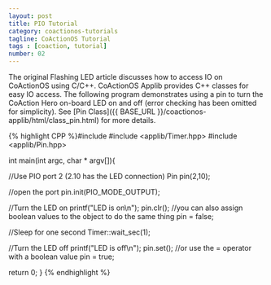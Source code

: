 ```yaml
---
layout: post
title: PIO Tutorial
category: coactionos-tutorials
tagline: CoActionOS Tutorial
tags : [coaction, tutorial]
number: 02
---
```


The original Flashing LED article discusses how to access IO on CoActionOS using C/C++.
CoActionOS Applib provides C++ classes for easy IO access. The following 
program demonstrates using a pin to turn the CoAction Hero on-board LED 
on and off (error checking has been omitted for simplicity). 
See [Pin Class]({{ BASE_URL }}/coactionos-applib/html/class_pin.html) for more details.

{% highlight CPP %}#include <cstdio>
#include <applib/Timer.hpp>
#include <applib/Pin.hpp>
 
int main(int argc, char * argv[]){
 
  //Use PIO port 2 (2.10 has the LED connection)
  Pin pin(2,10);
 
  //open the port
  pin.init(PIO_MODE_OUTPUT);
 
  //Turn the LED on
  printf("LED is on\n");
  pin.clr();
  //you can also assign boolean values to the object to do the same thing
  pin = false;
 
  //Sleep for one second
  Timer::wait_sec(1);
 
  //Turn the LED off
  printf("LED is off\n");
  pin.set();
  //or use the = operator with a boolean value
  pin = true; 
 
  return 0;
}
{% endhighlight %} 		
